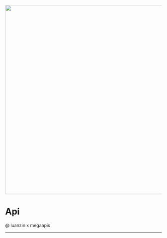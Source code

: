 <center>
  <a href="https://Instagram.com/comedor_di_primas">
    <img src="https://telegra.ph/file/99c0ee98aafaf6041fbd3.jpg" width="610">
  </a>
</center>

# Api
@ luanzin x megaapis

---
